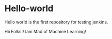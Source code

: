 # Hello-world
Hello world is the first repository for testing jenkins.

Hii Folks!!
Iam Mad of Machine Learning!
